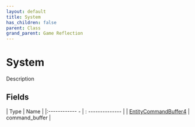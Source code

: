 ```yaml
---
layout: default
title: System
has_children: false
parent: Class
grand_parent: Game Reflection
---
```

# System
Description 

## Fields
| Type | Name |
|:------------ - | : -------------- |
| [EntityCommandBuffer4](game-reflection/components/entity_command_buffer4.md) | command_buffer |
